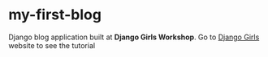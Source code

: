 # my-first-blog 
Django blog application built at **Django Girls Workshop**.
Go to [Django Girls](https://djangogirls.org/) website to see the tutorial

